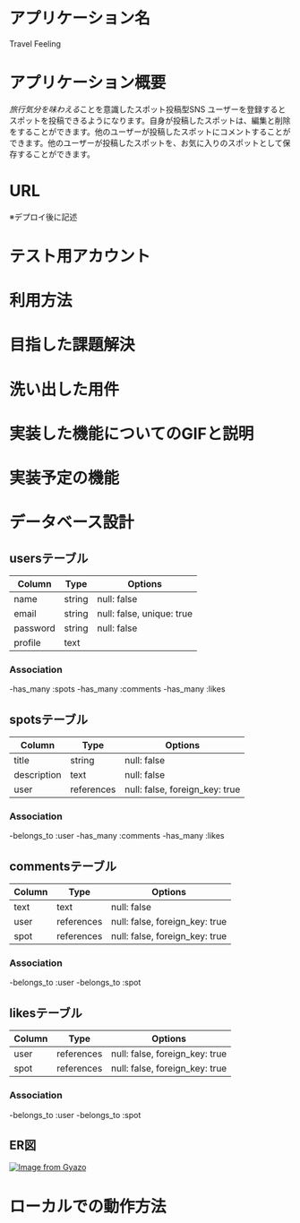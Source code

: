 # アプリケーション名
Travel Feeling

# アプリケーション概要
*旅行気分を味わえる*ことを意識したスポット投稿型SNS
ユーザーを登録するとスポットを投稿できるようになります。自身が投稿したスポットは、編集と削除をすることができます。他のユーザーが投稿したスポットにコメントすることができます。他のユーザーが投稿したスポットを、お気に入りのスポットとして保存することができます。

# URL
※デプロイ後に記述

# テスト用アカウント
 

# 利用方法


# 目指した課題解決
  

# 洗い出した用件


# 実装した機能についてのGIFと説明


# 実装予定の機能


# データベース設計
## usersテーブル

| Column             | Type   | Options                   |
| ------------------ | ------ | ------------------------- |
| name               | string | null: false               |
| email              | string | null: false, unique: true |
| password           | string | null: false               |
| profile            | text   |                           |

### Association
-has_many :spots
-has_many :comments
-has_many :likes


## spotsテーブル

| Column      | Type       | Options                        |
| ----------- | ---------- | ------------------------------ |
| title       | string     | null: false                    |
| description | text       | null: false                    |
| user        | references | null: false, foreign_key: true |

### Association
-belongs_to :user
-has_many :comments
-has_many :likes


## commentsテーブル

| Column | Type       | Options                        |
| ------ | ---------- | ------------------------------ |
| text   | text       | null: false                    |
| user   | references | null: false, foreign_key: true |
| spot   | references | null: false, foreign_key: true |

### Association
-belongs_to :user
-belongs_to :spot


## likesテーブル

| Column | Type       | Options                        |
| ------ | ---------- | ------------------------------ |
| user   | references | null: false, foreign_key: true |
| spot   | references | null: false, foreign_key: true |

### Association
-belongs_to :user
-belongs_to :spot


## ER図
[![Image from Gyazo](https://i.gyazo.com/2b254ac1e46869bbb1c5597c79431982.png)](https://gyazo.com/2b254ac1e46869bbb1c5597c79431982)


# ローカルでの動作方法
